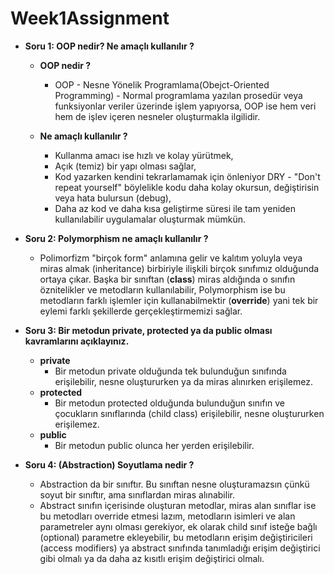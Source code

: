 
# Week1Assignment

- **Soru 1: OOP nedir? Ne amaçlı kullanılır ?**
    
    - **OOP nedir ?**
        - OOP - Nesne Yönelik Programlama(Obejct-Oriented Programming) - Normal programlama yazılan prosedür veya funksiyonlar veriler üzerinde işlem yapıyorsa, OOP ise hem veri hem de işlev içeren nesneler oluşturmakla ilgilidir.

    - **Ne amaçlı kullanılır ?**
        - Kullanma amacı ise hızlı ve kolay yürütmek,
        - Açık (temiz) bir yapı olması sağlar,
        - Kod yazarken kendini tekrarlamamak için önleniyor DRY - "Don't repeat yourself" böylelikle kodu daha kolay okursun, değiştirisin veya hata bulursun (debug),
        - Daha az kod ve daha kısa geliştirme süresi ile tam yeniden kullanılabilir uygulamalar oluşturmak mümkün.

- **Soru 2: Polymorphism ne amaçlı kullanılır ?**

    - Polimorfizm "birçok form" anlamına gelir ve kalıtım yoluyla veya miras almak (inheritance) birbiriyle ilişkili birçok sınıfımız olduğunda ortaya çıkar. Başka bir sınıftan (**class**) miras aldığında o sınıfın öznitelikler ve metodların kullanılabilir, Polymorphism ise bu metodların farklı işlemler için kullanabilmektir (**override**) yani tek bir eylemi farklı şekillerde gerçekleştirmemizi sağlar. 

- **Soru 3: Bir metodun private, protected ya da public olması kavramlarını açıklayınız.**

    - **private**
        - Bir metodun private olduğunda tek bulunduğun sınıfında erişilebilir, nesne oluştururken ya da miras alınırken erişilemez.
    - **protected**
        - Bir metodun protected olduğunda bulunduğun sınıfın ve çocukların sınıflarında (child class) erişilebilir, nesne oluştururken erişilemez.
    - **public**
        - Bir metodun public olunca her yerden erişilebilir. 

- **Soru 4: (Abstraction) Soyutlama nedir ?**

    - Abstraction da bir sınıftır. Bu sınıftan nesne oluşturamazsın çünkü soyut bir sınıftır, ama sınıflardan miras alınabilir.
    - Abstract sınıfın içerisinde oluşturan metodlar, miras alan sınıflar ise bu metodları override etmesi lazım, metodların isimleri ve alan parametreler aynı olması gerekiyor, ek olarak child sınıf isteğe bağlı (optional) parametre ekleyebilir, bu metodların erişim değiştiricileri (access modifiers) ya abstract sınıfında tanımladığı erişim değiştirici gibi olmalı ya da daha az kısıtlı erişim değiştirici olmalı. 
